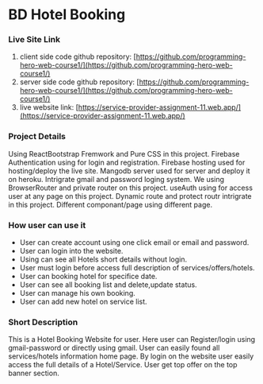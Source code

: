 # BD Hotel Booking

### Live Site Link

1. client side code github repository: [https://github.com/programming-hero-web-course1/](https://github.com/programming-hero-web-course1/)
2. server side code github repository: [https://github.com/programming-hero-web-course1/](https://github.com/programming-hero-web-course1/)
3. live website link: [https://service-provider-assignment-11.web.app/](https://service-provider-assignment-11.web.app/)


### Project Details
Using ReactBootstrap Fremwork and Pure CSS in this project. Firebase Authentication using for login and registration. Firebase hosting used for hosting/deploy the live site. Mangodb server used for server and deploy it on heroku. Intrigrate gmail and password loging system. We using BrowserRouter and private router on this project. useAuth using for access user at any page on this project. Dynamic route and protect routr intrigrate in this project. Different componant/page using different page.


### How user can use it
<ul>
    <li>User can create account using one click email or email and password.</li>
    <li>User can login into the website.</li>
    <li>Using can see all Hotels short details without login.</li>
    <li>User must login before access full description of services/offers/hotels.</li>
    <li>User can booking hotel for specifice date.</li>
    <li>User can see all booking list and delete,update status.</li>
    <li>User can manage his own booking.</li>
    <li>User can add new hotel on service list.</li>
</ul>

### Short Description
This is a Hotel Booking Website for user. Here user can Register/login using gmail-password or directly using gmail. User can easily found all services/hotels information home page. By login on the website user easily access the full details of a Hotel/Service. User get top offer on the top banner section.
 



